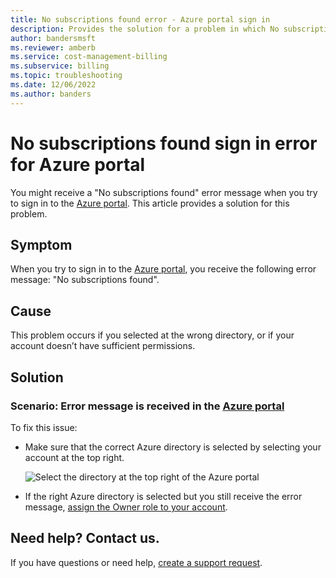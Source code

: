 ```yaml
---
title: No subscriptions found error - Azure portal sign in
description: Provides the solution for a problem in which No subscriptions found error occurs during Azure portal sign in.
author: bandersmsft
ms.reviewer: amberb
ms.service: cost-management-billing
ms.subservice: billing
ms.topic: troubleshooting
ms.date: 12/06/2022
ms.author: banders
---
```


# No subscriptions found sign in error for Azure portal

You might receive a "No subscriptions found" error message when you try to sign in to the [Azure portal](https://portal.azure.com/). This article provides a solution for this problem.

## Symptom

When you try to sign in to the [Azure portal](https://portal.azure.com/), you receive the following error message: "No subscriptions found".

## Cause

This problem occurs if you selected at the wrong directory, or if your account doesn’t have sufficient permissions.

## Solution

### Scenario: Error message is received in the [Azure portal](https://portal.azure.com)

To fix this issue:

* Make sure that the correct Azure directory is selected by selecting your account at the top right.

  ![Select the directory at the top right of the Azure portal](./media/no-subscriptions-found/directory-switch.png)
* If the right Azure directory is selected but you still receive the error message, [assign the Owner role to your account](../../role-based-access-control/role-assignments-portal.md).

## Need help? Contact us.

If you have questions or need help,  [create a support request](https://go.microsoft.com/fwlink/?linkid=2083458).
